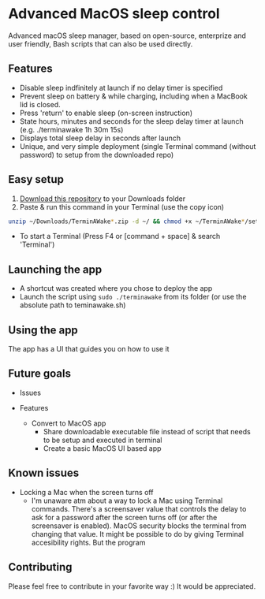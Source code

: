 # Advanced MacOS sleep control

Advanced macOS sleep manager, based on open-source, enterprize and user friendly, Bash scripts that can also be used directly.

## Features

- Disable sleep indfinitely at launch if no delay timer is specified
- Prevent sleep on battery & while charging, including when a MacBook lid is closed.
- Press 'return' to enable sleep (on-screen instruction)
- State hours, minutes and seconds for the sleep delay timer at launch (e.g. ./terminawake 1h 30m 15s)
- Displays total sleep delay in seconds after launch
- Unique, and very simple deployment (single Terminal command (without password) to setup from the downloaded repo)

## Easy setup

1. [Download this repository](https://github.com/Post2Fix/TerminAWake.git) to your Downloads folder
2. Paste & run this command in your Terminal (use the copy icon)
```bash
unzip ~/Downloads/TerminAWake*.zip -d ~/ && chmod +x ~/TerminAWake*/setup.sh && ~/TerminAWake*/setup.sh && sudo ~/TerminAWake*/terminawake.sh
```
  - To start a Terminal (Press F4 or [command + space] & search 'Terminal')

## Launching the app

- A shortcut was created where you chose to deploy the app
- Launch the script using ```sudo ./terminawake``` from its folder (or use the absolute path to teminawake.sh)

## Using the app
The app has a UI that guides you on how to use it

## Future goals
- Issues
  
- Features
  - Convert to MacOS app
    - Share downloadable executable file instead of script that needs to be setup and executed in terminal
    - Create a basic MacOS UI based app
   

## Known issues
- Locking a Mac when the screen turns off
  - I'm unaware atm about a way to lock a Mac using Terminal commands. There's a screensaver value that controls the delay to ask for a password after the screen turns off (or after the screensaver is enabled). MacOS security blocks the terminal from changing that value. It might be possible to do by giving Terminal accesibility rights. But the program

## Contributing
Please feel free to contribute in your favorite way :) 
It would be appreciated.
